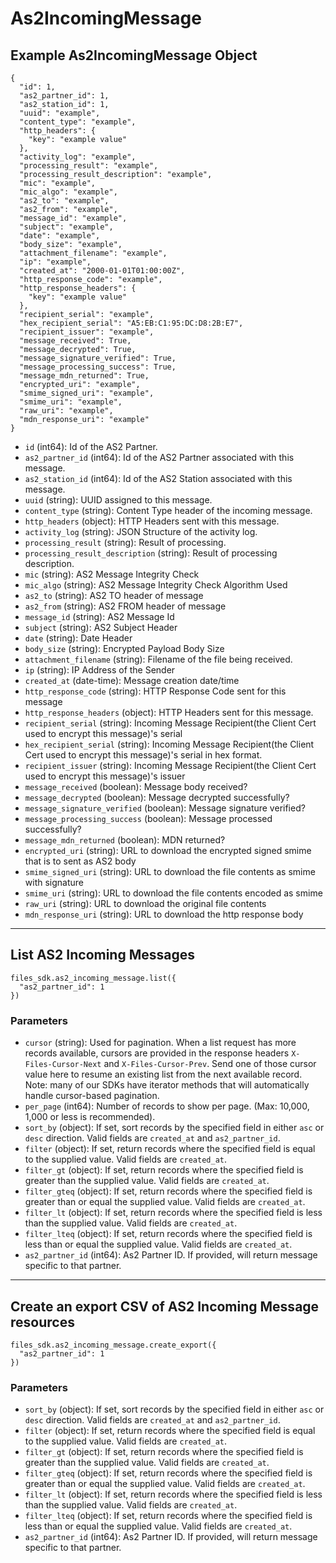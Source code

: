 # As2IncomingMessage

## Example As2IncomingMessage Object

```
{
  "id": 1,
  "as2_partner_id": 1,
  "as2_station_id": 1,
  "uuid": "example",
  "content_type": "example",
  "http_headers": {
    "key": "example value"
  },
  "activity_log": "example",
  "processing_result": "example",
  "processing_result_description": "example",
  "mic": "example",
  "mic_algo": "example",
  "as2_to": "example",
  "as2_from": "example",
  "message_id": "example",
  "subject": "example",
  "date": "example",
  "body_size": "example",
  "attachment_filename": "example",
  "ip": "example",
  "created_at": "2000-01-01T01:00:00Z",
  "http_response_code": "example",
  "http_response_headers": {
    "key": "example value"
  },
  "recipient_serial": "example",
  "hex_recipient_serial": "A5:EB:C1:95:DC:D8:2B:E7",
  "recipient_issuer": "example",
  "message_received": True,
  "message_decrypted": True,
  "message_signature_verified": True,
  "message_processing_success": True,
  "message_mdn_returned": True,
  "encrypted_uri": "example",
  "smime_signed_uri": "example",
  "smime_uri": "example",
  "raw_uri": "example",
  "mdn_response_uri": "example"
}
```

* `id` (int64): Id of the AS2 Partner.
* `as2_partner_id` (int64): Id of the AS2 Partner associated with this message.
* `as2_station_id` (int64): Id of the AS2 Station associated with this message.
* `uuid` (string): UUID assigned to this message.
* `content_type` (string): Content Type header of the incoming message.
* `http_headers` (object): HTTP Headers sent with this message.
* `activity_log` (string): JSON Structure of the activity log.
* `processing_result` (string): Result of processing.
* `processing_result_description` (string): Result of processing description.
* `mic` (string): AS2 Message Integrity Check
* `mic_algo` (string): AS2 Message Integrity Check Algorithm Used
* `as2_to` (string): AS2 TO header of message
* `as2_from` (string): AS2 FROM header of message
* `message_id` (string): AS2 Message Id
* `subject` (string): AS2 Subject Header
* `date` (string): Date Header
* `body_size` (string): Encrypted Payload Body Size
* `attachment_filename` (string): Filename of the file being received.
* `ip` (string): IP Address of the Sender
* `created_at` (date-time): Message creation date/time
* `http_response_code` (string): HTTP Response Code sent for this message
* `http_response_headers` (object): HTTP Headers sent for this message.
* `recipient_serial` (string): Incoming Message Recipient(the Client Cert used to encrypt this message)'s serial
* `hex_recipient_serial` (string): Incoming Message Recipient(the Client Cert used to encrypt this message)'s serial in hex format.
* `recipient_issuer` (string): Incoming Message Recipient(the Client Cert used to encrypt this message)'s issuer
* `message_received` (boolean): Message body received?
* `message_decrypted` (boolean): Message decrypted successfully?
* `message_signature_verified` (boolean): Message signature verified?
* `message_processing_success` (boolean): Message processed successfully?
* `message_mdn_returned` (boolean): MDN returned?
* `encrypted_uri` (string): URL to download the encrypted signed smime that is to sent as AS2 body
* `smime_signed_uri` (string): URL to download the file contents as smime with signature
* `smime_uri` (string): URL to download the file contents encoded as smime
* `raw_uri` (string): URL to download the original file contents
* `mdn_response_uri` (string): URL to download the http response body


---

## List AS2 Incoming Messages

```
files_sdk.as2_incoming_message.list({
  "as2_partner_id": 1
})
```

### Parameters

* `cursor` (string): Used for pagination.  When a list request has more records available, cursors are provided in the response headers `X-Files-Cursor-Next` and `X-Files-Cursor-Prev`.  Send one of those cursor value here to resume an existing list from the next available record.  Note: many of our SDKs have iterator methods that will automatically handle cursor-based pagination.
* `per_page` (int64): Number of records to show per page.  (Max: 10,000, 1,000 or less is recommended).
* `sort_by` (object): If set, sort records by the specified field in either `asc` or `desc` direction. Valid fields are `created_at` and `as2_partner_id`.
* `filter` (object): If set, return records where the specified field is equal to the supplied value. Valid fields are `created_at`.
* `filter_gt` (object): If set, return records where the specified field is greater than the supplied value. Valid fields are `created_at`.
* `filter_gteq` (object): If set, return records where the specified field is greater than or equal the supplied value. Valid fields are `created_at`.
* `filter_lt` (object): If set, return records where the specified field is less than the supplied value. Valid fields are `created_at`.
* `filter_lteq` (object): If set, return records where the specified field is less than or equal the supplied value. Valid fields are `created_at`.
* `as2_partner_id` (int64): As2 Partner ID.  If provided, will return message specific to that partner.


---

## Create an export CSV of AS2 Incoming Message resources

```
files_sdk.as2_incoming_message.create_export({
  "as2_partner_id": 1
})
```

### Parameters

* `sort_by` (object): If set, sort records by the specified field in either `asc` or `desc` direction. Valid fields are `created_at` and `as2_partner_id`.
* `filter` (object): If set, return records where the specified field is equal to the supplied value. Valid fields are `created_at`.
* `filter_gt` (object): If set, return records where the specified field is greater than the supplied value. Valid fields are `created_at`.
* `filter_gteq` (object): If set, return records where the specified field is greater than or equal the supplied value. Valid fields are `created_at`.
* `filter_lt` (object): If set, return records where the specified field is less than the supplied value. Valid fields are `created_at`.
* `filter_lteq` (object): If set, return records where the specified field is less than or equal the supplied value. Valid fields are `created_at`.
* `as2_partner_id` (int64): As2 Partner ID.  If provided, will return message specific to that partner.
